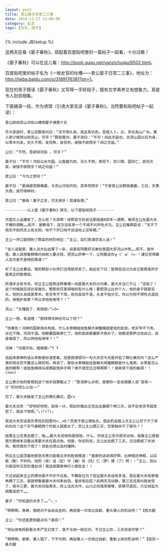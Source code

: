 ```yaml
---
layout: post
title: 景公晏子日常二三事
date: 2014-11-27 12:00:00
category: 生活
tags: [古文，段子]
---
```

{% include JB/setup %}

这两天在看《晏子春秋》。搭配着百度贴吧里的一篇帖子一起看，十分过瘾！

<!--more-->

《晏子春秋》可以在这儿看：<http://book.guqu.net/yanzichuqiu/6502.html>。

百度贴吧里的帖子名为《一枚史官的吐槽——景公晏子日常二三事》，地址为：<http://tieba.baidu.com/p/3189176381?pn=1>。

现在的孩子既读《晏子春秋》又写得一手好段子，既有文学素养又有想象力，真是令人刮目相看。

下面摘录一段，作为诱饵（引诱大家去读《晏子春秋》。当然要和贴吧帖子一起读）：

    景公欲祠灵山河伯以祷雨晏子谏第十五
    
    齐大旱逾时，景公召群臣问曰：“天不雨久矣，民且有饥色。吾使人卜，云，祟在高山广水。寡人欲少赋敛以祠灵山，可乎？”群臣莫对。晏子进曰：“不可！祠此无益也。夫灵山固以石为身，以草木为发，天久不雨，发将焦，身将热，彼独不欲雨乎？祠之无益。”

    公曰：“不然，吾欲祠河伯 ，可乎？”

    晏子曰：“不可！河伯以水为国，以鱼鳖为民，天久不雨，泉将下，百川竭，国将亡，民将灭矣，彼独不欲雨乎？祠之何益！”

    景公曰：“今为之柰何？”

    晏子曰：“君诚避宫殿暴露，与灵山河伯共忧，其幸而雨乎！”于是景公出野居暴露，三日，天果大雨，民尽得种时。

    景公曰：“善哉！晏子之言，可无用乎！其维有德。”
    
    ----------以上是《晏子春秋》原文，以下是贴吧段子--------
    
    齐国又人品爆发了，怎么呢？大旱啊！按照官方的说法那就是N百年一遇啊。难得主公在晏大夫不懈的调教……呃不，是教诲下，这次没有来一个不闻不问声色犬马。主公召集群臣说：“天不下雨天不刮风天上有太阳，地不下开口地不说话地上没有粮。”

    主公一开口就得到了群臣的热烈响应：“主公，臣们恳请您说人话！”

    “说人话就是，寡人派大仙去算了一卦，说是有阿飘好兄弟在我国大好河山作死……呃不，是作怪。寡人就想着稍微问纳税人要点钱，把灵山供奉一下，让阿飘走你┏ (゜ω゜)=☞！诸位觉得寡人这次是不是特别靠谱？”

    听了主公这番话，我的群臣小伙伴们当场就惊呆了。由此在下曰：智商低还以为自己智商高的才是真正的智商低。

    所谓术业有专攻，矫正主公智商这种事情一向是晏大夫的分内事，晏大夫当仁不让：“泥垢了！这个时候就应该抗旱救灾，整那些花里胡哨的有什么用！要把灵山比作个人，他的身子就是石头，他的头发就是草木。老天爷不下雨，他也高烧不退，头发干枯分叉。你以为他不想吃点退烧药，用瓶护发素？所以求他有用咩？！”

    灵山：“太懂我了，来抱抱~”=3=

    主公一想，有道理：“那拜拜河神总可以了吧？”

    “快奏凯！河神的国家用水构成，什么水草精娃娃鱼精大闸蟹精就是他的臣民，老天爷不下雨，水位下降，河流干涸。他都要国破家亡了，他的臣民都要断子绝孙了。他都泥菩萨过他自己，自身难保了，所以拜他有用咩？！”

    河神：“河艰不拆，嘤嘤嘤~”T T

    说起来男神的话从来都是标准答案，但是我很想问一句大夫您今天是开启了萌化模式吗？这么严肃的场合您不要这么萌好吧。再说了，那些水草精娃娃鱼精大闸蟹精都是什么鬼啊，水草是怎么成的精啊！娃娃鱼精得长成哪副鬼样子啊？难不成您见过啊啊啊！！谁来停下我的脑洞！！(⊙o⊙)

    主公表示他的智商到这个地步就算截止了：“那该肿么办呢，爱卿你一定会跟寡人说‘臣有一计’的对吧么么哒~~”

    完了，晏大夫触发了主公的萌化模式。囧rz

    晏大夫无奈：“好吧好吧吧，臣有一计，假如你搬出王宫出去暴晒个两三天，说不定老天爷就息怒了，就会下雨呢。”╮(╯▽╰)╭

    我说大夫您这是负责任的回答吗⊙﹏⊙b？您真不是公报私仇，借此机会报上次主公让您下不了床的仇吗？这个天气暴晒两个时辰人就脱水了，您让主公晒三天，您家缺肉干了是吗？！

    结果主公还真去晒了，唉……晏大夫说啥他就信啥。什么，你说主公忠犬感天动地，我看主公是智商欠费根本没看出来晏大夫在晃点他。但是，你还别说，主公出去晒了三天，活活晒成了非洲鸡，竟然真的下雨了！百姓也得以及时播种。

    然后主公就顶着他那张天黑只能看见牙的脸感慨道：“爱卿的话说得好啊，比神棍还神棍，以后能（敢）不听吗，他的（肯）话（定）中（被）有（托）仁（梦）德（了）啊！！”主公，别以为我没听见您的潜台词！我这就跟男神打小报告去！！

    不过说起来主公的猜测虽不中亦不远矣，不瞒各位为了验证晏大夫话有多准，我在晏大夫他家墙角蹲了三天。我就想看看晏大夫何来自信，莫非有后招？前两天没动静，第三天还真叫我发现了，夜半三更，晏大夫剑指青天，府上法光大作，山川之间鬼哭狼嚎，妖孽尽退后，只见倾盆大雨瓢泼而下……

    晏子：“你知道的太多了……”→_→

    “啊啊啊，男神，我绝对不会说出去的，再给我一次改过自新、重头做人的机会吧！”【抱大腿

    主公：“你还能更狗腿点吗？鄙视！”

    “他仙侠电视剧看太多产生幻觉了，我不与他一般见识。不过主公你，三天惩戒可够？”

    “啊啊啊，爱卿，寡人错了，下不为例，再给寡人一次改过自新、重新上床的机会吧！”【抱另一条大腿
